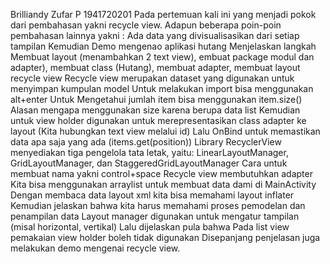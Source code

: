 Brilliandy Zufar P 1941720201 
Pada pertemuan kali ini yang menjadi pokok dari pembahasan yakni recycle view. Adapun beberapa poin-poin pembahasan lainnya yakni : Ada data yang divisualisasikan dari setiap tampilan Kemudian Demo mengenao aplikasi hutang Menjelaskan langkah Membuat layout (menambahkan 2 text view), embuat package modul dan adapter), membuat class (Hutang), membuat adapter, membuat layout recycle view Recycle view merupakan dataset yang digunakan untuk menyimpan kumpulan model Untuk melakukan import bisa menggunakan alt+enter Untuk Mengetahui jumlah item bisa menggunakan item.size() Alasan mengapa menggunakan size karena berupa data list Kemudian untuk view holder digunakan untuk merepresentasikan class adapter ke layout (Kita hubungkan text view melalui id) Lalu OnBind untuk memastikan data apa saja yang ada (items.get(position)) Library RecyclerView menyediakan tiga pengelola tata letak, yaitu: LinearLayoutManager, GridLayoutManager, dan StaggeredGridLayoutManager Cara untuk membuat nama yakni control+space Recycle view membutuhkan adapter Kita bisa menggunakan arraylist untuk membuat data dami di MainActivity Dengan membaca data layout xml kita bisa memahami layout inflater Kemudian jelaskan bahwa kita harus memahami proses pemodelan dan penampilan data Layout manager digunakan untuk mengatur tampilan (misal horizontal, vertikal) Lalu dijelaskan pula bahwa Pada list view pemakaian view holder boleh tidak digunakan Disepanjang penjelasan juga melakukan demo mengenai recycle view.

